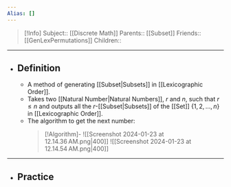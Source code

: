 ```yaml
---
Alias: []
---
```

> [!Info]
> Subject:: [[Discrete Math]]
> Parents:: [[Subset]]
> Friends:: [[GenLexPermutations]]
> Children:: 
---
- ## Definition
	- A method of generating [[Subset|Subsets]] in [[Lexicographic Order]].
	- Takes two [[Natural Number|Natural Numbers]], $r$ and $n$, such that $r \leq n$ and outputs all the $r$-[[Subset|Subsets]] of the [[Set]] $\{ 1,2,\dots,n \}$ in [[Lexicographic Order]].
	- The algorithm to get the next number:
	  > [!Algorithm]-
	  > ![[Screenshot 2024-01-23 at 12.14.36 AM.png|400]]
	  > ![[Screenshot 2024-01-23 at 12.14.54 AM.png|400]]
---
- ## Practice